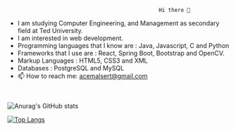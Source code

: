                                                     Hi there 👋
- I am studying Computer Engineering, and Management as secondary field at Ted University. 
- I am interested in web development.
- Programming languages that I know are : Java, Javascript, C and Python 
- Frameworks that I use are : React, Spring Boot, Bootstrap and OpenCV. 
- Markup Languages : HTML5, CSS3 and XML
- Databases : PostgreSQL and MySQL
- 📫 How to reach me: acemalsert@gmail.com

<br>

![Anurag's GitHub stats](https://github-readme-stats.vercel.app/api?username=acemalsert&show_icons=true&theme=radical)

[![Top Langs](https://github-readme-stats.vercel.app/api/top-langs/?username=acemalsert&layout=compact&langs_count=6)](https://github.com/anuraghazra/github-readme-stats)


